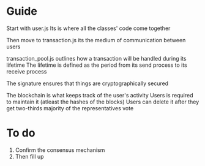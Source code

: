 # Guide
Start with user.js
Its is where all the classes' code come together

Then move to transaction.js
its the medium of communication between users

transaction_pool.js outlines how a transaction will be handled during its lifetime
The lifetime is defined as the period from its send process to its receive process

The signature ensures that things are cryptographically secured

The blockchain is what keeps track of the user's activity
Users is required to maintain it (atleast the hashes of the blocks)
Users can delete it after they get two-thirds majority of the representatives vote

# To do
1. Confirm the consensus mechanism
2. Then fill up 